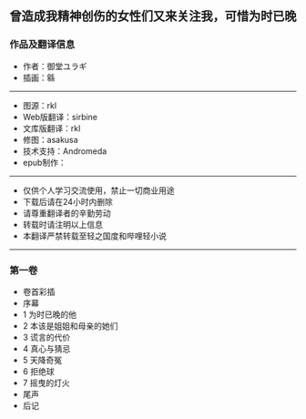 ## 曾造成我精神创伤的女性们又来关注我，可惜为时已晚

### 作品及翻译信息

* 作者：御堂ユラギ
* 插画：緜

***

* 图源：rkl
* Web版翻译：sirbine
* 文库版翻译：rkl
* 修图：asakusa
* 技术支持：Andromeda
* epub制作：

***

* 仅供个人学习交流使用，禁止一切商业用途
* 下载后请在24小时内删除
* 请尊重翻译者的辛勤劳动
* 转载时请注明以上信息
* 本翻译严禁转载至轻之国度和哔哩轻小说

***

### 第一卷

  * 卷首彩插
  * 序幕
  * 1 为时已晚的他
  * 2 本该是姐姐和母亲的她们
  * 3 谎言的代价
  * 4 真心与猜忌
  * 5 天降奇冤
  * 6 拒绝球
  * 7 摇曳的灯火
  * 尾声
  * 后记

    
